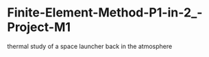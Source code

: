 # Finite-Element-Method-P1-in-2_-Project-M1
thermal study of a space launcher back in the atmosphere
